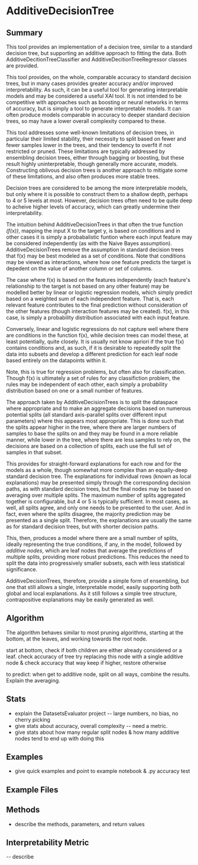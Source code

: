 # AdditiveDecisionTree

## Summary
This tool provides an implementation of a decision tree, similar to a standard decision tree, but supporting an additive approach to fitting the data. Both AdditiveDecitionTreeClassifier and AdditiveDecitionTreeRegressor classes are provided. 

This tool provides, on the whole, comparable accuracy to standard decision trees, but in many cases provides greater accuracy and/or improved interpretability. As such, it can be a useful tool for generating interpretable models and may be considered a useful XAI tool. It is not intended to be competitive with approaches such as boosting or neural networks in terms of accuracy, but is simply a tool to generate interpretable models. It can often produce models comparable in accuracy to deeper standard decision trees, so may have a lower overall complexity compared to these. 

This tool addresses some well-known limitations of decision trees, in particular their limited stability, their necessity to split based on fewer and fewer samples lower in the trees, and their tendency to overfit if not restricted or pruned. These limitations are typically addressed by ensembling decision trees, either through bagging or boosting, but these result highly uninterpretable, though generally more accurate, models. Constructing oblivous decision trees is another approach to mitigate some of these limitations, and also often produces more stable trees. 

Decision trees are considered to be among the more interpretable models, but only where it is possible to construct them to a shallow depth, perhaps to 4 or 5 levels at most. However, decision trees often need to be quite deep to acheive higher levels of accuracy, which can greatly undermine their interpretability. 

The intuition behind AdditiveDecisionTrees in that often the true function *(f(x))*, mapping the input X to the target y, is based on conditions and in other cases it is simply a probabalistic funtion where each input feature may be considered independently (as with the Naive Bayes assumption). AdditiveDecisionTrees remove the assumption in standard decision trees that f(x) may be best modeled as a set of conditions. Note that conditions may be viewed as interactions, where how one feature predicts the target is depedent on the value of another column or set of columns.

The case where f(x) is based on the features independently (each feature's relationship to the target is not based on any other feature) may be modelled better by linear or logistic regression models, which simply predict based on a weighted sum of each independent feature. That is, each relevant feature contributes to the final prediction without consideration of the other features (though interaction features may be created). f(x), in this case, is simply a probability distribution associated with each input feature. 

Conversely, linear and logistic regressions do not capture well where there are conditions in the function f(x), while decision trees can model these, at least potentially, quite closely. It is usually not know apriori if the true f(x) contains conditions and, as such, if it is desirable to repeatedly split the data into subsets and develop a different prediction for each leaf node based entirely on the datapoints within it. 

Note, this is true for regression problems, but often also for classification. Though f(x) is ultimately a set of rules for any classifiction problem, the rules may be independent of each other, each simply a probability distribution based on one or a small number of features. 

The approach taken by AdditiveDecisionTrees is to split the dataspace where appropriate and to make an aggregate decisions based on numerous potential splits (all standard axis-parallel splits over different input parameters) where this appears most appropriate. This is done such that the splits appear higher in the tree, where there are larger numbers of samples to base the splits on and they may be found in a more reliable manner, while lower in the tree, where there are less samples to rely on, the decisions are based on a collection of splits, each use the full set of samples in that subset. 

This provides for straight-forward explanations for each row and for the models as a whole, though somewhat more complex than an equally-deep standard decision tree. The explanations for individual rows (known as local explanations) may be presented simply through the corresponding decision paths, as with standard decision trees, but the final nodes may be based on averaging over multiple splits. The maximum number of splits aggregated together is configurable, but 4 or 5 is typically sufficient. In most cases, as well, all splits agree, and only one needs to be presented to the user. And in fact, even where the splits disagree, the majority prediction may be presented as a single split. Therefore, the explanations are usually the same as for standard decision trees, but with shorter decision paths. 

This, then, produces a model where there are a small number of splits, ideally representing the true conditions, if any, in the model, followed by *additive nodes*, which are leaf nodes that average the predictions of multiple splits, providing more robust predictions. This reduces the need to split the data into progressively smaller subsets, each with less statistical significance. 

AdditiveDecisionTrees, therefore, provide a simple form of ensembling, but one that still allows a single, interpretable model, easily supporting both global and local explanations. As it still follows a simple tree structure, contrapositive explanations may be easily generated as well. 

## Algorithm
The algorithm behaves similar to most pruning algorithms, starting at the bottom, at the leaves, and working towards the root node. 

start at bottom, check if both children are either already considered or a leaf. 
check accuracy of tree
try replacing this node with a single additive node & check accuracy that way
keep if higher, restore otherwise

to predict: when get to additive node, split on all ways, combine the results. Explain the averaging.

## Stats
- explain the DatasetsEvaluator project -- large numbers, no bias, no cherry picking
- give stats about accuracy, overall complexity -- need a metric. 
- give stats about how many regular split nodes & how many additive nodes tend to end up with doing this


## Examples
- give quick examples and point to example notebook & .py accuracy test

## Example Files

## Methods
- describe the methods, parameters, and return values

## Interpretability Metric
-- describe
